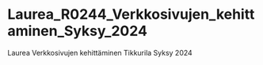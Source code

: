 # Laurea_R0244_Verkkosivujen_kehittaminen_Syksy_2024
Laurea Verkkosivujen kehittäminen Tikkurila Syksy 2024
